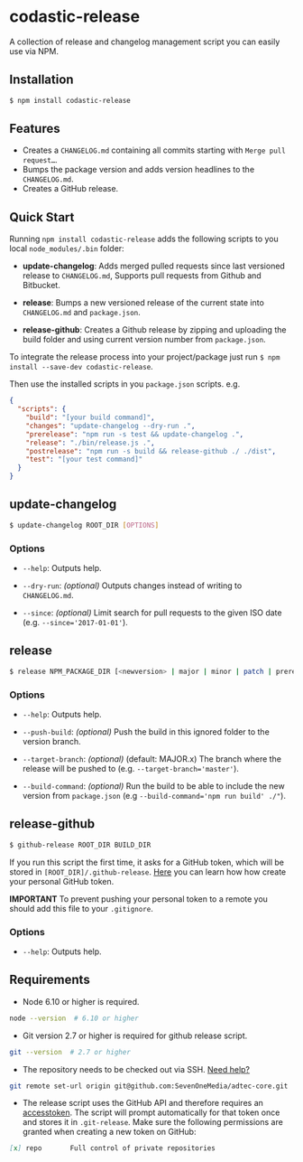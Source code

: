 # codastic-release
A collection of release and changelog management script you can easily use via NPM.

## Installation

```bash
$ npm install codastic-release
```

## Features

- Creates a `CHANGELOG.md` containing all commits starting with `Merge pull request…`.
- Bumps the package version and adds version headlines to the  `CHANGELOG.md`.
- Creates a GitHub release.

## Quick Start

Running `npm install codastic-release` adds the following scripts to you local `node_modules/.bin` folder:

- **update-changelog**: Adds merged pulled requests since last versioned release to `CHANGELOG.md`,
Supports pull requests from Github and Bitbucket.

- **release**: Bumps a new versioned release of the current state into `CHANGELOG.md` and `package.json`.

- **release-github**: Creates a Github release by zipping and uploading the build folder and using current version number from `package.json`.

To integrate the release process into your project/package just run `$ npm install --save-dev codastic-release`.

Then use the installed scripts in you `package.json` scripts. e.g.

```json
{
  "scripts": {
    "build": "[your build command]",
    "changes": "update-changelog --dry-run .",
    "prerelease": "npm run -s test && update-changelog .",
    "release": "./bin/release.js .",
    "postrelease": "npm run -s build && release-github ./ ./dist",
    "test": "[your test command]"
  }
}
```



## update-changelog

```bash
$ update-changelog ROOT_DIR [OPTIONS]
```

### Options

- `--help`: Outputs help.

- `--dry-run`: *(optional)* Outputs changes instead of writing to `CHANGELOG.md`.

- `--since`: *(optional)* Limit search for pull requests to the given ISO date (e.g. `--since='2017-01-01'`).

## release

```bash
$ release NPM_PACKAGE_DIR [<newversion> | major | minor | patch | prerelease] [options]
```

### Options

- `--help`: Outputs help.

- `--push-build`: *(optional)* Push the build in this ignored folder to the version branch.

- `--target-branch`: *(optional)* (default: MAJOR.x) The branch where the release will be pushed to (e.g. `--target-branch='master'`).

- `--build-command`: *(optional)* Run the build to be able to include the new version from `package.json` (e.g `--build-command='npm run build' ./"`).

## release-github

```bash
$ github-release ROOT_DIR BUILD_DIR
```

If you run this script the first time, it asks for a GitHub token, which will be stored in `[ROOT_DIR]/.github-release`. [Here](https://github.com/blog/1509-personal-api-tokens) you can learn how how create your personal GitHub token.

**IMPORTANT** To prevent pushing your personal token to a remote you should add this file to your `.gitignore`.

### Options

- `--help`: Outputs help.

## Requirements

- Node 6.10 or higher is required.
```bash
node --version  # 6.10 or higher
```

- Git version 2.7 or higher is required for github release script.
```bash
git --version  # 2.7 or higher
```

- The repository needs to be checked out via SSH. [Need help?](https://help.github.com/articles/changing-a-remote-s-url/#switching-remote-urls-from-https-to-ssh)
```bash
git remote set-url origin git@github.com:SevenOneMedia/adtec-core.git
```

- The release script uses the GitHub API and therefore requires an [accesstoken](https://github.com/settings/tokens/new).
The script will prompt automatically for that token once and stores it in `.git-release`. Make sure the following permissions are granted when creating a new token on GitHub:
 ```markdown
 [x] repo       Full control of private repositories
 ```
